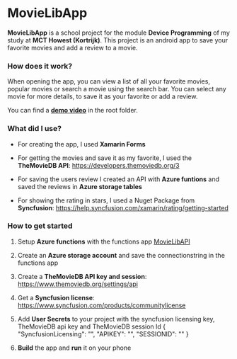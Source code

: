 # MovieLibApp
**MovieLibApp** is a school project for the module **Device Programming** of my study at **MCT Howest (Kortrijk)**. This project is an android app to save your favorite movies and add a review to a movie.

### How does it work?

When opening the app, you can view a list of all your favorite movies, popular movies or search a movie using the search bar. You can select any movie for more details, to save it as your favorite or add a review.

You can find a **[demo video](https://github.com/DumortierJens/MovieLibApp/blob/master/movielibapp.mp4 "movielibapp.mp4")** in the root folder.

### What did I use?

* For creating the app, I used **Xamarin Forms**

* For getting the movies and save it as my favorite, I used the **TheMovieDB API**:  https://developers.themoviedb.org/3

* For saving the users review I created an API with **Azure funtions** and saved the reviews in **Azure storage tables**

* For showing the rating in stars, I used a Nuget Package from **Syncfusion**: https://help.syncfusion.com/xamarin/rating/getting-started

### How to get started

1. Setup **Azure functions** with the functions app  [MovieLibAPI](https://github.com/DumortierJens/MovieLibApp/tree/master/MovieLibApp/MovieLibAPI "MovieLibAPI") 

2. Create an **Azure storage account** and save the connectionstring in the functions app

3. Create a **TheMovieDB API key and session**: https://www.themoviedb.org/settings/api

4. Get a **Syncfusion license**: https://www.syncfusion.com/products/communitylicense

5. Add **User Secrets** to your project with the syncfusion licensing key, TheMovieDB api key and TheMovieDB session Id
 {
	  "SyncfusionLicensing": "",
	  "APIKEY": "",
	  "SESSIONID": ""
}

6. **Build** the app and **run** it on your phone
